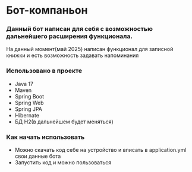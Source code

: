 # Бот-компаньон
### Данный бот написан для себя с возможностью дальнейшего расширения функционала. 
На данный момент(май 2025) написан функционал для записной книжки и есть возможность задавать напоминания

### Использовано в проекте
* Java 17
* Maven
* Spring Boot
* Spring Web
* Spring JPA
* Hibernate
* БД H2(в дальнейшем будет меняться)

### Как начать использовать
* Можно скачать код себе на устройство и вписать в application.yml свои данные бота
* Запустить код и можно пользоваться